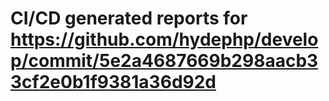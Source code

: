 # CI/CD generated reports for https://github.com/hydephp/develop/commit/5e2a4687669b298aacb33cf2e0b1f9381a36d92d
